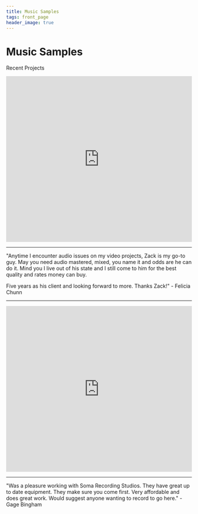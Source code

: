 ```yaml
---
title: Music Samples
tags: front_page
header_image: true
---
```


# Music Samples

Recent Projects
<iframe width="100%" height="450" scrolling="no" frameborder="no" src="https://w.soundcloud.com/player/?url=https%3A//api.soundcloud.com/playlists/275557421&amp;color=ff5500&amp;auto_play=false&amp;hide_related=false&amp;show_comments=true&amp;show_user=true&amp;show_reposts=false"></iframe>

- - -

"Anytime I encounter audio issues on my video projects, Zack is my go-to guy. May you need audio mastered, mixed, you name it and odds are he can do it. Mind you I live out of his state and I still come to him for the best quality and rates money can buy. 

Five years as his client and looking forward to more. Thanks Zack!" - Felicia Chunn

- - -

<iframe width="100%" height="450" scrolling="no" frameborder="no" src="https://w.soundcloud.com/player/?url=https%3A//api.soundcloud.com/playlists/219638072&amp;color=ff5500&amp;auto_play=false&amp;hide_related=false&amp;show_comments=true&amp;show_user=true&amp;show_reposts=false"></iframe>

- - -

"Was a pleasure working with Soma Recording Studios. They have great up to date equipment. They make sure you come first. Very affordable and does great work. Would suggest anyone wanting to record to go here." - Gage Bingham